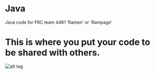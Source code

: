 Java
====

Java code for FRC team 4461 'Ramen' or 'Rampage'

This is where you put your code to be shared with others.
====
![alt tag](2wCEAAkGBxQTEhQUExMWFhUXGRgaGBgYGBwYHRwcGiEaHB4bHh0gHCggHholHBwcITEhJSkrLi4uHB8zODQsNygtLiwBCgoKDg0OGxAQGzQkICQsLCwsLCwsLCwsLCwsLCwsLCwsLCwsLCwsLCwsLCwsLCwsLCwsLCwsLCwsLCwsLCwsLP)
